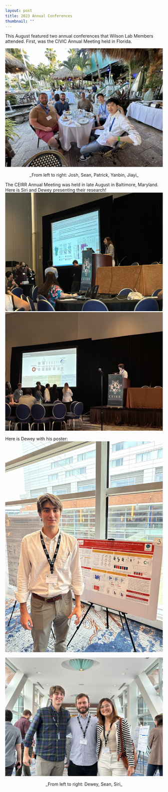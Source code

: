 ```yaml
---
layout: post
title: 2023 Annual Conferences
thumbnail: ""
---
```


This August featured two annual conferences that Wilson Lab Members attended. First, was the CIVIC Annual Meeting held in Florida.

<img src="../img/CIVIC2023.jpeg">
<p align="center">
_From left to right: Josh, Sean, Patrick, Yanbin, Jiayi_
</p>

The CEIRR Annual Meeting was held in late August in Baltimore, Maryland. Here is Siri and Dewey presenting their research!
<img src="../img/Siri_presenting_atCEIRR2023.jpeg">
<img src="../img/IMG_4244_Dewey_presenting.jpeg">

Here is Dewey with his poster:
<img src="../img/IMG_4259_Dewey_poster.jpeg">

<img src="../img/Dewey_Sean_Siri_CEIRR2023.jpeg">
<p align="center">
_From left to right: Dewey, Sean, Siri_
</p>
